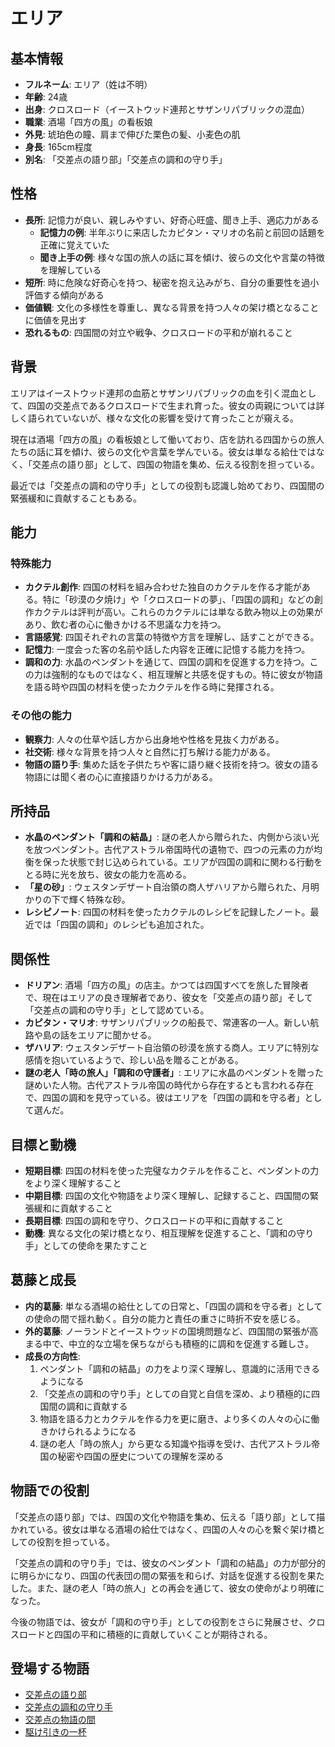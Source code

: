 # エリア

## 基本情報

- **フルネーム**: エリア（姓は不明）
- **年齢**: 24歳
- **出身**: クロスロード（イーストウッド連邦とサザンリパブリックの混血）
- **職業**: 酒場「四方の風」の看板娘
- **外見**: 琥珀色の瞳、肩まで伸びた栗色の髪、小麦色の肌
- **身長**: 165cm程度
- **別名**: 「交差点の語り部」「交差点の調和の守り手」

## 性格

- **長所**: 記憶力が良い、親しみやすい、好奇心旺盛、聞き上手、適応力がある
  - **記憶力の例**: 半年ぶりに来店したカピタン・マリオの名前と前回の話題を正確に覚えていた
  - **聞き上手の例**: 様々な国の旅人の話に耳を傾け、彼らの文化や言葉の特徴を理解している
- **短所**: 時に危険な好奇心を持つ、秘密を抱え込みがち、自分の重要性を過小評価する傾向がある
- **価値観**: 文化の多様性を尊重し、異なる背景を持つ人々の架け橋となることに価値を見出す
- **恐れるもの**: 四国間の対立や戦争、クロスロードの平和が崩れること

## 背景

エリアはイーストウッド連邦の血筋とサザンリパブリックの血を引く混血として、四国の交差点であるクロスロードで生まれ育った。彼女の両親については詳しく語られていないが、様々な文化の影響を受けて育ったことが窺える。

現在は酒場「四方の風」の看板娘として働いており、店を訪れる四国からの旅人たちの話に耳を傾け、彼らの文化や言葉を学んでいる。彼女は単なる給仕ではなく、「交差点の語り部」として、四国の物語を集め、伝える役割を担っている。

最近では「交差点の調和の守り手」としての役割も認識し始めており、四国間の緊張緩和に貢献することもある。

## 能力

### 特殊能力

- **カクテル創作**: 四国の材料を組み合わせた独自のカクテルを作る才能がある。特に「砂漠の夕焼け」や「クロスロードの夢」、「四国の調和」などの創作カクテルは評判が高い。これらのカクテルには単なる飲み物以上の効果があり、飲む者の心に働きかける不思議な力を持つ。
- **言語感覚**: 四国それぞれの言葉の特徴や方言を理解し、話すことができる。
- **記憶力**: 一度会った客の名前や話した内容を正確に記憶する能力を持つ。
- **調和の力**: 水晶のペンダントを通じて、四国の調和を促進する力を持つ。この力は強制的なものではなく、相互理解と共感を促すもの。特に彼女が物語を語る時や四国の材料を使ったカクテルを作る時に発揮される。

### その他の能力

- **観察力**: 人々の仕草や話し方から出身地や性格を見抜く力がある。
- **社交術**: 様々な背景を持つ人々と自然に打ち解ける能力がある。
- **物語の語り手**: 集めた話を子供たちや客に語り継ぐ技術を持つ。彼女の語る物語には聞く者の心に直接語りかける力がある。

## 所持品

- **水晶のペンダント「調和の結晶」**: 謎の老人から贈られた、内側から淡い光を放つペンダント。古代アストラル帝国時代の遺物で、四つの元素の力が均衡を保った状態で封じ込められている。エリアが四国の調和に関わる行動をとる時に光を放ち、彼女の能力を高める。
- **「星の砂」**: ウェスタンデザート自治領の商人ザハリアから贈られた、月明かりの下で輝く特殊な砂。
- **レシピノート**: 四国の材料を使ったカクテルのレシピを記録したノート。最近では「四国の調和」のレシピも追加された。

## 関係性

- **ドリアン**: 酒場「四方の風」の店主。かつては四国すべてを旅した冒険者で、現在はエリアの良き理解者であり、彼女を「交差点の語り部」そして「交差点の調和の守り手」として認めている。
- **カピタン・マリオ**: サザンリパブリックの船長で、常連客の一人。新しい航路や島の話をエリアに聞かせる。
- **ザハリア**: ウェスタンデザート自治領の砂漠を旅する商人。エリアに特別な感情を抱いているようで、珍しい品を贈ることがある。
- **謎の老人「時の旅人」「調和の守護者」**: エリアに水晶のペンダントを贈った謎めいた人物。古代アストラル帝国の時代から存在するとも言われる存在で、四国の調和を見守っている。彼はエリアを「四国の調和を守る者」として選んだ。

## 目標と動機

- **短期目標**: 四国の材料を使った完璧なカクテルを作ること、ペンダントの力をより深く理解すること
- **中期目標**: 四国の文化や物語をより深く理解し、記録すること、四国間の緊張緩和に貢献すること
- **長期目標**: 四国の調和を守り、クロスロードの平和に貢献すること
- **動機**: 異なる文化の架け橋となり、相互理解を促進すること、「調和の守り手」としての使命を果たすこと

## 葛藤と成長

- **内的葛藤**: 単なる酒場の給仕としての日常と、「四国の調和を守る者」としての使命の間で揺れ動く。自分の能力と責任の重さに時折不安を感じる。
- **外的葛藤**: ノーランドとイーストウッドの国境問題など、四国間の緊張が高まる中で、中立的な立場を保ちながらも積極的に調和を促進する難しさ。
- **成長の方向性**: 
  1. ペンダント「調和の結晶」の力をより深く理解し、意識的に活用できるようになる
  2. 「交差点の調和の守り手」としての自覚と自信を深め、より積極的に四国間の調和に貢献する
  3. 物語を語る力とカクテルを作る力を更に磨き、より多くの人々の心に働きかけられるようになる
  4. 謎の老人「時の旅人」から更なる知識や指導を受け、古代アストラル帝国の秘密や四国の歴史についての理解を深める

## 物語での役割

「交差点の語り部」では、四国の文化や物語を集め、伝える「語り部」として描かれている。彼女は単なる酒場の給仕ではなく、四国の人々の心を繋ぐ架け橋としての役割を担っている。

「交差点の調和の守り手」では、彼女のペンダント「調和の結晶」の力が部分的に明らかになり、四国の代表団の間の緊張を和らげ、対話を促進する役割を果たした。また、謎の老人「時の旅人」との再会を通じて、彼女の使命がより明確になった。

今後の物語では、彼女が「調和の守り手」としての役割をさらに発展させ、クロスロードと四国の平和に積極的に貢献していくことが期待される。

## 登場する物語

- [交差点の語り部](/stories/urban_life/crossroad_tavern_maid.md)
- [交差点の調和の守り手](/stories/urban_life/crossroad_harmony_keeper.md)
- [交差点の物語の間](/stories/urban_life/crossroad_tavern_corner.md)
- [駆け引きの一杯](/stories/urban_life/wit_and_eria_banter_revised.md)